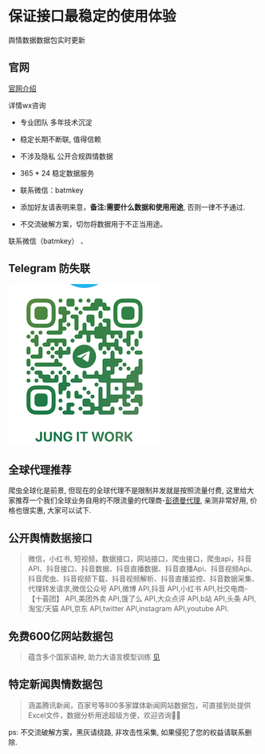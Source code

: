 # 保证接口最稳定的使用体验

舆情数据数据包实时更新

## 官网

[官网介绍](https://api.ai6u.com/) 

详情wx咨询 

* 专业团队 多年技术沉淀

* 稳定长期不断联, 值得信赖

* 不涉及隐私 公开合规舆情数据

* 365 * 24 稳定数据服务
 
* 联系微信：batmkey

* 添加好友请表明来意，**备注:需要什么数据和使用用途**, 否则一律不予通过.

* 不交流破解方案，切勿将数据用于不正当用途。


联系微信（batmkey） 、

## Telegram 防失联

![tele](./tele.png) 


## 全球代理推荐

爬虫全球化是前景, 但现在的全球代理不是限制并发就是按照流量付费, 这里给大家推荐一个我们全球业务自用的不限流量的代理商-[彭德曼代理](https://pendleman.tech), 亲测非常好用, 价格也很实惠, 大家可以试下.

## 公开舆情数据接口

> 微信，小红书, 短视频，数据接口，网站接口，爬虫接口，爬虫api，抖音API、抖音接口、抖音数据、抖音直播数据、抖音直播Api、抖音视频Api、抖音爬虫、抖音视频下载、抖音视频解析、抖音直播监控、抖音数据采集、 代理转发请求,微信公众号 API,微博 API,抖音 API,小红书 API,社交电商-【十荟团】 API,美团外卖 API,饿了么 API,大众点评 API,b站 API,头条 API,淘宝/天猫 API,京东 API,twitter API,instagram API,youtube API.

## 免费600亿网站数据包

> 蕴含多个国家语种, 助力大语言模型训练 [见](https://commoncrawl.org/)

## 特定新闻舆情数据包

> 涵盖腾讯新闻，百家号等800多家媒体新闻网站数据包，可直接到处提供Excel文件，数据分析用途超级方便，欢迎咨询👏🏻


ps: 不交流破解方案，黑灰请绕路, 非攻击性采集, 如果侵犯了您的权益请联系删除.
